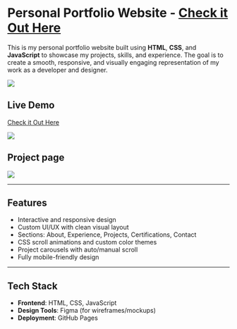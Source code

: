#  Personal Portfolio Website - [Check it Out Here ](https://darsana-ramesh.github.io/Practice-portfolio/)

This is my personal portfolio website built using **HTML**, **CSS**, and **JavaScript** to showcase my projects, skills, and experience. The goal is to create a smooth, responsive, and visually engaging representation of my work as a developer and designer.

<img src="images/landing.png">

## Live Demo
[Check it Out Here ](https://darsana-ramesh.github.io/Practice-portfolio/)

<img src="images/s1.jpeg">

## Project page
<img src="images/s2.jpeg">

---

## Features

- Interactive and responsive design
- Custom UI/UX with clean visual layout
- Sections: About, Experience, Projects, Certifications, Contact
- CSS scroll animations and custom color themes
- Project carousels with auto/manual scroll
- Fully mobile-friendly design

---

## Tech Stack

- **Frontend**: HTML, CSS, JavaScript  
- **Design Tools**: Figma (for wireframes/mockups)
- **Deployment**: GitHub Pages

